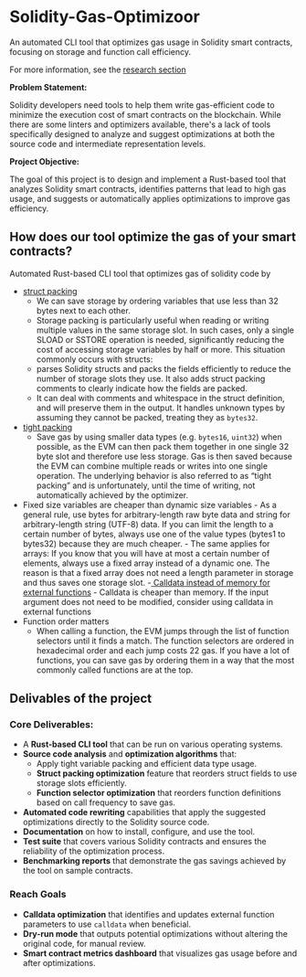# Solidity-Gas-Optimizoor

An automated CLI tool that optimizes gas usage in Solidity smart contracts, focusing on storage and function call efficiency.

For more information, see the [research section](research.md)

**Problem Statement:**

Solidity developers need tools to help them write gas-efficient code to minimize the execution cost of smart contracts on the blockchain. While there are some linters and optimizers available, there's a lack of tools specifically designed to analyze and suggest optimizations at both the source code and intermediate representation levels.

**Project Objective:**

The goal of this project is to design and implement a Rust-based tool that analyzes Solidity smart contracts, identifies patterns that lead to high gas usage, and suggests or automatically applies optimizations to improve gas efficiency.

## How does our tool optimize the gas of your smart contracts?

Automated Rust-based CLI tool that optimizes gas of solidity code by

- [struct packing](https://github.com/beskay/gas-guide/blob/main/OPTIMIZATIONS.md#storage-packing)
  - We can save storage by ordering variables that use less than 32 bytes next to each other.
  - Storage packing is particularly useful when reading or writing multiple values in the same storage slot. In such cases, only a single SLOAD or SSTORE operation is needed, significantly reducing the cost of accessing storage variables by half or more. This situation commonly occurs with structs:
  - parses Solidity structs and packs the fields efficiently to reduce the number of storage slots they use. It also adds struct packing comments to clearly indicate how the fields are packed.
  - It can deal with comments and whitespace in the struct definition, and will preserve them in the output. It handles unknown types by assuming they cannot be packed, treating they as `bytes32`.
- [tight packing](https://fravoll.github.io/solidity-patterns/tight_variable_packing.html)
  - Save gas by using smaller data types (e.g. `bytes16`, `uint32`) when possible, as the EVM can then pack them together in one single 32 byte slot and therefore use less storage. Gas is then saved because the EVM can combine multiple reads or writes into one single operation. The underlying behavior is also referred to as “tight packing” and is unfortunately, until the time of writing, not automatically achieved by the optimizer.
- Fixed size variables are cheaper than dynamic size variables - As a general rule, use bytes for arbitrary-length raw byte data and string for arbitrary-length string (UTF-8) data. If you can limit the length to a certain number of bytes, always use one of the value types (bytes1 to bytes32) because they are much cheaper. - The same applies for arrays: If you know that you will have at most a certain number of elements, always use a fixed array instead of a dynamic one. The reason is that a fixed array does not need a length parameter in storage and thus saves one storage slot. -[ Calldata instead of memory for external functions](https://github.com/beskay/gas-guide/blob/main/OPTIMIZATIONS.md#calldata-instead-of-memory-for-external-functions) - Calldata is cheaper than memory. If the input argument does not need to be modified, consider using calldata in external functions
- Function order matters
  - When calling a function, the EVM jumps through the list of function selectors until it finds a match. The function selectors are ordered in hexadecimal order and each jump costs 22 gas. If you have a lot of functions, you can save gas by ordering them in a way that the most commonly called functions are at the top.

## Delivables of the project

### Core Deliverables:

- A **Rust-based CLI tool** that can be run on various operating systems.
- **Source code analysis** and **optimization algorithms** that:
  - Apply tight variable packing and efficient data type usage.
  - **Struct packing optimization** feature that reorders struct fields to use storage slots efficiently.
  - **Function selector optimization** that reorders function definitions based on call frequency to save gas.
- **Automated code rewriting** capabilities that apply the suggested optimizations directly to the Solidity source code.
- **Documentation** on how to install, configure, and use the tool.
- **Test suite** that covers various Solidity contracts and ensures the reliability of the optimization process.
- **Benchmarking reports** that demonstrate the gas savings achieved by the tool on sample contracts.

### Reach Goals

- **Calldata optimization** that identifies and updates external function parameters to use `calldata` when beneficial.
- **Dry-run mode** that outputs potential optimizations without altering the original code, for manual review.
- **Smart contract metrics dashboard** that visualizes gas usage before and after optimizations.

